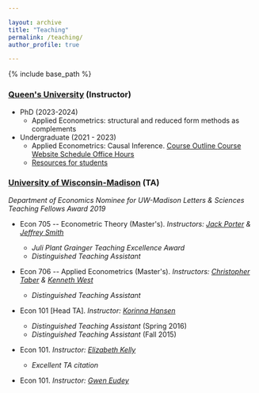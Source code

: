 ```yaml
---

layout: archive
title: "Teaching"
permalink: /teaching/
author_profile: true

---
```


{% include base_path %}


### [Queen's University](https://www.econ.queensu.ca/) (Instructor)

- PhD (2023-2024)
  - Applied Econometrics: structural and reduced form methods as complements 
- Undergraduate (2021 - 2023)
  - Applied Econometrics: Causal Inference. <a href="https://moshialam.github.io/_pages/452_outline/" class = "btn btn-outline-success btn-sm" role = "button"> Course Outline </a> <a href="https://onq.queensu.ca/d2l/home/764511" class = "btn btn-outline-success btn-sm" role = "button"> Course Website </a> <a href="https://fantastical.app/moshialam/econ-452" class = "btn btn-outline-success btn-sm" role = "button"> Schedule Office Hours </a>
  - [Resources for students](https://moshialam.github.io/_pages/resourcesforstudents/)

### [University of Wisconsin-Madison](https://econ.wisc.edu/) (TA)

_Department of Economics Nominee for UW-Madison Letters & Sciences Teaching Fellows Award 2019_
 
- Econ 705 -- Econometric Theory (Master's). _Instructors: [Jack Porter](https://www.ssc.wisc.edu/~jrporter/) & [Jeffrey Smith](https://sites.google.com/site/econjeffsmith/home)_
  - _Juli Plant Grainger Teaching Excellence Award_
  - _Distinguished Teaching Assistant_

- Econ 706 -- Applied Econometrics (Master's). _Instructors: [Christopher Taber](https://www.ssc.wisc.edu/~ctaber/) & [Kenneth West](https://www.ssc.wisc.edu/~kwest/)_
   - _Distinguished Teaching Assistant_

- Econ 101 [Head TA]. _Instructor: [Korinna Hansen](https://www.ssc.wisc.edu/~kohansen/)_
  - _Distinguished Teaching Assistant_ (Spring 2016)
  - _Distinguished Teaching Assistant_ (Fall 2015)

- Econ 101. _Instructor: [Elizabeth Kelly](https://econ.wisc.edu/staff/kelly-elizabeth/)_
  - _Excellent TA citation_

- Econ 101. _Instructor: [Gwen Eudey](https://econ.wisc.edu/staff/eudey-gwen/)_
